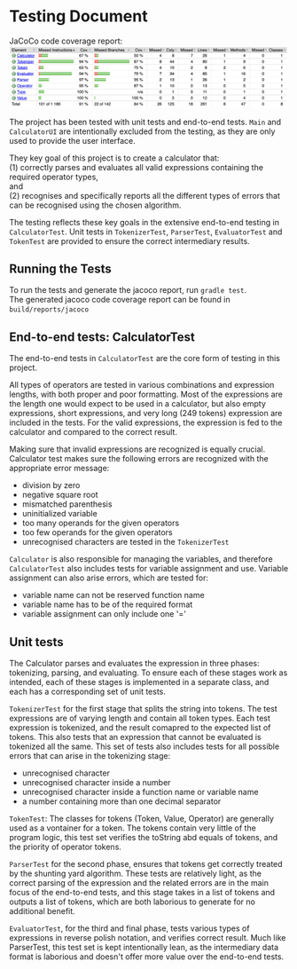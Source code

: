 # Testing Document

JaCoCo code coverage report:
![JaCoCo report](jacoco_report.png)
 
The project has been tested with unit tests and end-to-end tests. 
`Main` and `CalculatorUI` are intentionally excluded from the testing, 
as they are only used to provide the user interface.  

They key goal of this project is to create a calculator that:  
(1) correctly parses and evaluates all valid expressions containing the required operator types,  
and  
(2) recognises and specifically reports all the different types of 
errors that can be recognised using the chosen algorithm.  

The testing reflects these key goals in the extensive end-to-end testing in `CalculatorTest`.
Unit tests in `TokenizerTest`, `ParserTest`, `EvaluatorTest` and `TokenTest`
are provided to ensure the correct intermediary results.  


## Running the Tests
To run the tests and generate the jacoco report, run `gradle test`.  
The generated jacoco code coverage report can be found in `build/reports/jacoco`  


## End-to-end tests: CalculatorTest
The end-to-end tests in `CalculatorTest` are the core form of testing in this project. 

All types of operators are tested in various combinations and expression lengths, with both proper 
and poor formatting. Most of the expressions are the length one would expect 
to be used in a calculator, but also empty expressions, short expressions, and very long (249 tokens) expression
are included in the tests. For the valid expressions, the expression is fed to the calculator and 
compared to the correct result.

Making sure that invalid expressions are recognized is equally crucial. Calculator test makes 
sure the following errors are recognized with the appropriate error message:
- division by zero
- negative square root
- mismatched parenthesis
- uninitialized variable
- too many operands for the given operators
- too few operands for the given operators
- unrecognised characters are tested in the `TokenizerTest`

`Calculator` is also responsible for managing the variables, and therefore `CalculatorTest` 
also includes tests for variable assignment and use. Variable assignment can also arise 
errors, which are tested for:
- variable name can not be reserved function name
- variable name has to be of the required format
- variable assignment can only include one '='


## Unit tests
The Calculator parses and evaluates the expression in three phases: 
tokenizing, parsing, and evaluating. To ensure each of these stages 
work as intended, each of these stages is implemented in a separate 
class, and each has a corresponding set of unit tests.  

`TokenizerTest` for the first stage that splits the string into tokens. 
The test expressions are of varying length and contain all token types. 
Each test expression is tokenized, and the result comapred to the expected list 
of tokens. This also tests that an expression that cannot be evaluated 
is tokenized all the same. This set of tests also includes tests for 
all possible errors that can arise in the tokenizing stage: 
- unrecognised character
- unrecognised character inside a number
- unrecognised character inside a function name or variable name
- a number containing more than one decimal separator

`TokenTest`: The classes for tokens (Token, Value, Operator) are generally 
used as a vontainer for a token. The tokens contain very little of the program logic, 
this test set verifies the toString abd equals of tokens, and the priority of operator tokens.  

`ParserTest` for the second phase, ensures that tokens get correctly treated 
by the shunting yard algorithm. These tests are relatively light, as the 
correct parsing of the expression and the related errors are in the 
main focus of the end-to-end tests, and this stage takes in a list of tokens 
and outputs a list of tokens, which are both laborious to generate for no additional benefit.

`EvaluatorTest`, for the third and final phase, tests various types of expressions in reverse polish notation, 
and verifies correct result. Much like ParserTest, this test set is kept intentionally 
lean, as the intermediary data format is laborious and doesn't offer 
more value over the end-to-end tests.

